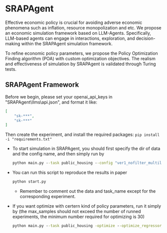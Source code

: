 # SRAPAgent

Effective economic policy is crucial for avoiding adverse economic phenomena such as inflation, resource monopolization and etc. We propose an economic simulation framework based on LLM-Agents. Specifically, LLM-based agents can engage in interactions, exploration, and decision-making within the SRAPAgent simulation framework. 

To refine economic policy parameters, we propose the Policy Optimization Finding algorithm (POA) with custom optimization objectives. The realism and effectiveness of simulation by SRAPAgent is validated through Turing tests.


## SRAPAgent Framework

Before we begin, please set your openai_api_keys in "SRAPAgent\llms\api.json", and format it like:
```json
[
    "sk-***",
    "sk-***"
]
```

Then create the experiment, and install the required packages:
    ```
    pip install -i "requirements.txt"
    ```


- To start simulation in SRAPAgent, you should first specify the dir of data and the config name, and then simply run by
    ```cmd
    python main.py --task public_housing --config "ver1_nofilter_multilist(1.2)_multilist_priority_8t_6h_p#housetype" --simulate
    ```


- You can run this script to reproduce the results in paper
    ```cmd
    python start.py
    ```
    - Remember to comment out the data and task_name except for the corresponding experiment.

- If you want optimize with certern kind of policy parameters, run it simply by (the max_samples should not exceed the number of runned experiments, the minimum number required for optimizing is 30)
    ```cmd
    python main.py --task public_housing -optimize --optimize_regressor_threshold 0.3 --optimize_regressor_max_samples 60
    ```